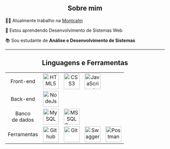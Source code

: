<div align="center">

  ## Sobre mim
  
</div>

👨‍💻 Atualmente trabalho na [Montcalm](https://montcalm.com.br/)

🌱 Estou aprendendo Desenvolvimento de Sistemas Web

📚 Sou estudante de **Análise e Desenvolvimento de Sistemas**


----


<div align="center">

  ## Linguagens e Ferramentas  
  
</div>


<table align="center" width="100%" style="max-width: 950px; text-align: center;">

  <!-- 🌐 Web Development -->

  <tr>
    <td>Front-end</td>
    <td><img src="https://cdn.jsdelivr.net/gh/tandpfun/skill-icons@master/icons/HTML.svg" height="50" title="HTML5" /></td> 
    <td><img src="https://cdn.jsdelivr.net/gh/tandpfun/skill-icons@master/icons/CSS.svg" height="50" title="CSS3" /></td>
    <td><img src="https://cdn.jsdelivr.net/gh/tandpfun/skill-icons@master/icons/JavaScript.svg" height="50" title="JavaScript"/></td>
    <td></td>
  </tr>


  <tr>
    <td>Back-end</td>
    <td><img src="https://icon.icepanel.io/Technology/svg/Node.js.svg" height="50" title="NodeJs"/></td>
    <td></td>
    <td></td>
    <td></td>
  </tr>

  <!-- 🗄️ Databases -->

  <tr>
    <td>Banco <br> de dados</td>
    <td><img src="https://icon.icepanel.io/Technology/svg/MySQL.svg" height="50" title="MySQL"/></td>
    <td><img src="https://img.icons8.com/?size=256&id=laYYF3dV0Iew&format=png" height="50" title="MS SQL Server"/></td>
    <td></td>
    <td></td>
  </tr>

<!-- 🛠️ Tools -->

  <tr>
    <td>Ferramentas</td>
    <td><img src="https://cdn.jsdelivr.net/gh/tandpfun/skill-icons@master/icons/Github-Dark.svg" height="50" title="Github"/></td>
    <td><img src="https://cdn.jsdelivr.net/gh/tandpfun/skill-icons@master/icons/Git.svg" height="50" title="Git"/></td>
    <td><img src="https://icon.icepanel.io/Technology/svg/Swagger.svg" height="50" title="Swagger"/></td>
    <td><img src="https://cdn.jsdelivr.net/gh/tandpfun/skill-icons@master/icons/Postman.svg" height="50" title="Postman"/></td>
    
  </tr>

</table>


